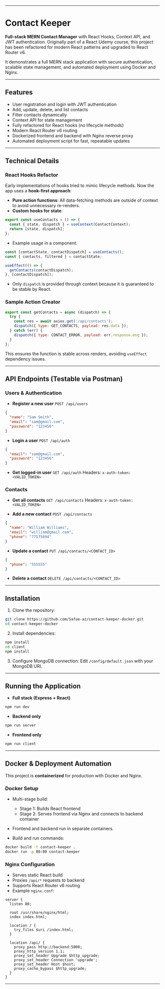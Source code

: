 

---

# Contact Keeper

**Full-stack MERN Contact Manager** with React Hooks, Context API, and JWT authentication. Originally part of a React Udemy course, this project has been refactored for modern React patterns and upgraded to React Router v6.

It demonstrates a full MERN stack application with secure authentication, scalable state management, and automated deployment using Docker and Nginx.

---

## Features

* User registration and login with JWT authentication
* Add, update, delete, and list contacts
* Filter contacts dynamically
* Context API for state management
* Fully refactored for React hooks (no lifecycle methods)
* Modern React Router v6 routing
* Dockerized frontend and backend with Nginx reverse proxy
* Automated deployment script for fast, repeatable updates

---

## Technical Details

### React Hooks Refactor

Early implementations of hooks tried to mimic lifecycle methods. Now the app uses a **hook-first approach**:

* **Pure action functions**: All data-fetching methods are outside of context to avoid unnecessary re-renders.
* **Custom hooks for state**:

```javascript
export const useContacts = () => {
  const { state, dispatch } = useContext(ContactContext);
  return [state, dispatch];
};
```

* Example usage in a component:

```javascript
const [contactState, contactDispatch] = useContacts();
const { contacts, filtered } = contactState;

useEffect(() => {
  getContacts(contactDispatch);
}, [contactDispatch]);
```

* Only `dispatch` is provided through context because it is guaranteed to be stable by React.

### Sample Action Creator

```javascript
export const getContacts = async (dispatch) => {
  try {
    const res = await axios.get('/api/contacts');
    dispatch({ type: GET_CONTACTS, payload: res.data });
  } catch (err) {
    dispatch({ type: CONTACT_ERROR, payload: err.response.msg });
  }
};
```

This ensures the function is stable across renders, avoiding `useEffect` dependency issues.

---

## API Endpoints (Testable via Postman)

### Users & Authentication

* **Register a new user**
  `POST /api/users`

```json
{
  "name": "Sam Smith",
  "email": "sam@gmail.com",
  "password": "123456"
}
```

* **Login a user**
  `POST /api/auth`

```json
{
  "email": "sam@gmail.com",
  "password": "123456"
}
```

* **Get logged-in user**
  `GET /api/auth`
  Headers: `x-auth-token: <VALID_TOKEN>`

### Contacts

* **Get all contacts**
  `GET /api/contacts`
  Headers: `x-auth-token: <VALID_TOKEN>`

* **Add a new contact**
  `POST /api/contacts`

```json
{
  "name": "William Williams",
  "email": "william@gmail.com",
  "phone": "77575894"
}
```

* **Update a contact**
  `PUT /api/contacts/<CONTACT_ID>`

```json
{
  "phone": "555555"
}
```

* **Delete a contact**
  `DELETE /api/contacts/<CONTACT_ID>`

---

## Installation

1. Clone the repository:

```bash
git clone https://github.com/Safae-az/contact-keeper-docker.git
cd contact-keeper-docker
```

2. Install dependencies:

```bash
npm install
cd client
npm install
```

3. Configure MongoDB connection:
   Edit `/config/default.json` with your MongoDB URI.

---

## Running the Application

* **Full stack (Express + React)**

```bash
npm run dev
```

* **Backend only**

```bash
npm run server
```

* **Frontend only**

```bash
npm run client
```

---

## Docker & Deployment Automation

This project is **containerized** for production with Docker and Nginx.

### Docker Setup

* Multi-stage build:

  * Stage 1: Builds React frontend
  * Stage 2: Serves frontend via Nginx and connects to backend container
* Frontend and backend run in separate containers.
* Build and run commands:

```bash
docker build -t contact-keeper .
docker run -p 80:80 contact-keeper
```

### Nginx Configuration

* Serves static React build
* Proxies `/api/*` requests to backend
* Supports React Router v6 routing
* Example `nginx.conf`:

```nginx
server {
  listen 80;

  root /usr/share/nginx/html;
  index index.html;

  location / {
    try_files $uri /index.html;
  }

  location /api/ {
    proxy_pass http://backend:5000;
    proxy_http_version 1.1;
    proxy_set_header Upgrade $http_upgrade;
    proxy_set_header Connection 'upgrade';
    proxy_set_header Host $host;
    proxy_cache_bypass $http_upgrade;
  }
}
```





---





